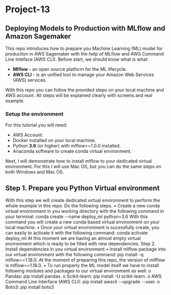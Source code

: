 # Project-13

## Deploying Models to Production with MLflow and Amazon Sagemaker


This repo introduces how to prepare you Machine Learning (ML) model for production in AWS Sagemaker with the help of MLflow and AWS Command Line Inteface (AWS CLI). Before start, we should know what is what:

*	__Mlflow__ - an open source platform for the ML lifecycle.
*	__AWS CLI__ - is an unified tool to manage your Amazon Web Services (AWS) services.

With this repo you can follow the provided steps on your local machine and AWS account. All steps will be explained clearly with screens and real example.

### Setup the environment

For this tutorial you will need:

*	AWS Account.
*	Docker installed on your local machine.
*	Python **3.6** (or higher) with mlflow>=1.0.0 installed.
*	Anaconda software to create conda virtual environment.

Next, I will demonstrate how to install mlflow to your dedicated virtual environment. For this I will use Mac OS, but you can do the same steps on both Windows and Mac OS.

## Step 1. Prepare you Python Virtual environment
With this step we will create dedicated virtual environment to perform the whole example in this repo. Do the following steps.
•	Create a new conda virtual environment in you working directory with the following command in your terminal:
conda create --name deploy_ml python=3.6
With this command you will create a new conda based virtual environment on your local machine.
•	Once your virtual environment is sucessfully create, you can easily to activate it with the following command:
conda activate deploy_ml
At this moment we are having an almost empty virtual environment which is ready to be filled with new dependencies.
Step 2. Install dependencies in you virtual environment
•	Install mlflow package into our virtual environment with the following command:
pip install -q mlflow==1.18.0.
At the moment of preparing this repo, the version of mlfflow is mlflow==1.18.0.
•	To run properly the ML model itself we have to install following modules and packages to our virtual environment as well:
o	Pandas: pip install pandas.
o	Scikit-learn: pip install -U scikit-learn.
o	AWS Command Line Interface (AWS CLI): pip install awscli --upgrade --user.
o	Boto3: pip install boto3

